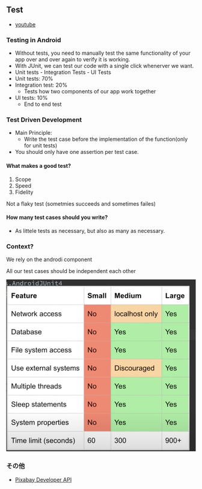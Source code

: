 ## Test
- [youtube](https://www.youtube.com/watch?v=EkfVL5vCDmo&list=PLQkwcJG4YTCSYJ13G4kVIJ10X5zisB2Lq)

### Testing in Android
- Without tests, you need to manually test the same functionality of your app over and over again to verify it is working.
- With JUnit, we can test our code with a single click whenerver we want.
- Unit tests - Integration Tests - UI Tests
- Unit tests: 70%
- Integration test: 20%
  - Tests how two components of our app work together
- UI tests: 10%
  - End to end test

### Test Driven Development
- Main Principle: 
  - Write the test case before the implementation of the function(only for unit tests)
- You should only have one assertion per test case.

#### What makes a good test?
1. Scope
2. Speed
3. Fidelity

Not a flaky test (sometmies succeeds and sometimes failes)

#### How many test cases should you write?
- As littele tests as necessary, but also as many as necessary.

### Context?
We rely on the androdi component

All our test cases should be independent each other

![](imgs/test_size.png)

### その他
- [Pixabay Developer API](https://pixabay.com/ja/service/about/api/)


